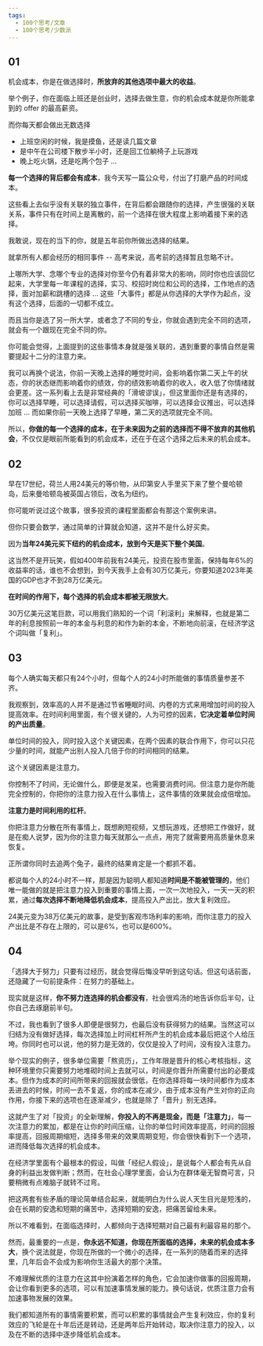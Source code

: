 ```yaml
---
tags:
  - 100个思考/文章
  - 100个思考/少数派
---
```


## 01

机会成本，你是在做选择时，**所放弃的其他选项中最大的收益**。

举个例子，你在面临上班还是创业时，选择去做生意，你的机会成本就是你所能拿到的 offer 的最高薪资。

而你每天都会做出无数选择

-  上班空闲的时候，我是摸鱼，还是读几篇文章
-  是中午在公司楼下散步半小时，还是回工位躺椅子上玩游戏
-  晚上吃火锅，还是吃两个包子
...

**每一个选择的背后都会有成本**，我今天写一篇公众号，付出了打磨产品的时间成本。

这些看上去似乎没有关联的独立事件，在背后都会跟随你的选择，产生很强的关联关系，事件只有在时间上是离散的，前一个选择在很大程度上影响着接下来的选择。

我敢说，现在的当下的你，就是五年前你所做出选择的结果。

就拿所有人都会经历的相同事件 -- 高考来说，高考前的选择暂且忽略不计。

上哪所大学、念哪个专业的选择对你至今仍有着非常大的影响，同时你也应该回忆起来，大学里每一年课程的选择，实习、校招时岗位和公司的选择，工作地点的选择，面对加薪和跳槽的选择 ... 这些「大事件」都是从你选择的大学作为起点，没有这个选择，后面的一切都不成立。

而且当你是选了另一所大学，或者念了不同的专业，你就会遇到完全不同的选项，就会有一个跟现在完全不同的你。

你可能会觉得，上面提到的这些事情本身就是强关联的，遇到重要的事情自然是需要提起十二分的注意力来。

我可以再换个说法，你前一天晚上选择的睡觉时间，会影响着你第二天上午的状态，你的状态继而影响着你的绩效，你的绩效影响着你的收入，收入低了你情绪就会更差。这一系列看上去是非常经典的「滑坡谬误」，但这里面你还是有选择的，你可以选择早睡，可以选择请假，可以选择买咖啡，可以选择会议推出，可以选择加班 ... 而如果你前一天晚上选择了早睡，第二天的选项就完全不同。

所以，**你做的每一个选择的成本，在于未来因为之前的选择而不得不放弃的其他机会**，不仅仅是眼前所能看到的机会成本，还在于在这个选择之后未来的机会成本。


## 02

早在17世纪，荷兰人用24美元的等价物，从印第安人手里买下来了整个曼哈顿岛，后来曼哈顿岛被英国占领后，改名为纽约。

你可能听说过这个故事，很多投资的课程里面都会有那这个案例来讲。

但你只要会数学，通过简单的计算就会知道，这并不是什么好买卖。

因为**当年24美元买下纽约的机会成本，放到今天是买下整个美国**。

这当然不是开玩笑，假如400年前我有24美元，投资在股市里面，保持每年6%的收益率的话，谁也不会想到，到今天我手上会有30万亿美元，你要知道2023年美国的GDP也才不到28万亿美元。

**在时间的作用下，每个选择的机会成本都被无限放大**。

30万亿美元这笔巨款，可以用我们熟知的一个词「利滚利」来解释，也就是第二年的利息按照前一年的本金与利息的和作为新的本金，不断地向前滚，在经济学这个词叫做「复利」。


## 03

每个人确实每天都只有24个小时，但每个人的24小时所能做的事情质量参差不齐。

我观察到，效率高的人并不是通过节省睡眠时间、内卷的方式来用增加时间的投入提高效率。在时间利用里面，有个很关键的，人为可控的因素，**它决定着单位时间的产出质量**。

单位时间的投入，同时投入这个关键因素，在两个因素的联合作用下，你可以只花少量的时间，就能产出别人投入几倍于你的时间相同的结果。

这个关键因素是注意力。

你控制不了时间，无论做什么，即便是发呆，也需要消费时间。但注意力是你所能完全控制的，你把你的注意力投入在什么事情上，这件事情的效果就会成倍增加。

**注意力是时间利用的杠杆**。

你把注意力分散在所有事情上，既想刷短视频，又想玩游戏，还想把工作做好，就是在痴人说梦，因为你的注意力每天就那么一点点，用完了就需要用高质量休息来恢复。

正所谓你同时去追两个兔子，最终的结果肯定是一个都抓不着。

都说每个人的24小时不一样，那是因为聪明人都知道**时间是不能被管理的**，他们唯一能做的就是把注意力投入到重要的事情上面，一次一次地投入，一天一天的积累，通过**每次选择不断地降低机会成本**，提高投入产出比，放大复利效应。

24美元变为38万亿美元的故事，是受到客观市场利率的影响，而你注意力的投入产出比是不存在上限的，可以是6%，也可以是600%。

## 04

「选择大于努力」只要有过经历，就会觉得后悔没早听到这句话。但这句话前面，还隐藏了一句前提条件：在努力的基础上。

现实就是这样，**你不努力连选择的机会都没有**，社会很鸡汤的地告诉你后半句，让你自己去琢磨前半句。

不过，我也看到了很多人即便是很努力，也最后没有获得努力的结果。当然这可以归结为没有做好选择，每次选择加上时间杠杆所产生的机会成本最后把这个人给压垮。你同时也可以说，他的努力是无效的，仅仅是投入了时间，没有投入注意力。

举个现实的例子，很多单位需要「熬资历」，工作年限是晋升的核心考核指标，这种环境里你只需要努力地堆砌时间上去就可以，时间是你晋升所需要付出的必要成本。但作为成本的时间所带来的回报就会很低，在你选择将每一块时间都作为成本丢进去的时候，时间一去不复返，你的成本在减少，由于成本没有产生对你的正向作用，你接下来的选项也在逐渐减少，也就是除了「晋升」别无选择。

这就产生了对「投资」的全新理解，**你投入的不再是现金，而是「注意力」**，每一次注意力的累加，都是在让你的时间压缩，让你的单位时间效率提高，时间的回报率提高，回报周期缩短，选择多带来的效果周期变短，你会很快看到下一个选项，进而降低每次选择的机会成本。




在经济学里面有个最根本的假设，叫做「经纪人假设」，是说每个人都会有先从自身的利益出发做判断；然而，在社会心理学里面，会认为在群体毫无智商可言，只要稍微有点难脑子就转不过弯。

把这两套有些矛盾的理论简单结合起来，就能明白为什么说人天生目光是短浅的，会在长期的安逸和短期的痛苦中，选择短期的安逸，把痛苦留给未来。

所以不难看到，在面临选择时，人都倾向于选择短期对自己最有利最容易的那个。

然而，最重要的一点是，**你永远不知道，你现在所面临的选择，未来的机会成本多大**，换个说法就是，你现在所做的一个微小的选择，在一系列的随着而来的选择里，几年后会不会成为影响你生活最大的那个决策。

不难理解优质的注意力在这其中扮演着怎样的角色，它会加速你做事的回报周期，会让你看到更多的选项，可以有加速事情发展的能力。换句话说，优质注意力会有加速事物发展的效果。

我们都知道所有的事情需要积累，而可以积累的事情就会产生复利效应，你的复利效应的飞轮是在十年后还是转动，还是两年后开始转动，取决你注意力的投入，以及在不断的选择中逐步降低机会成本。